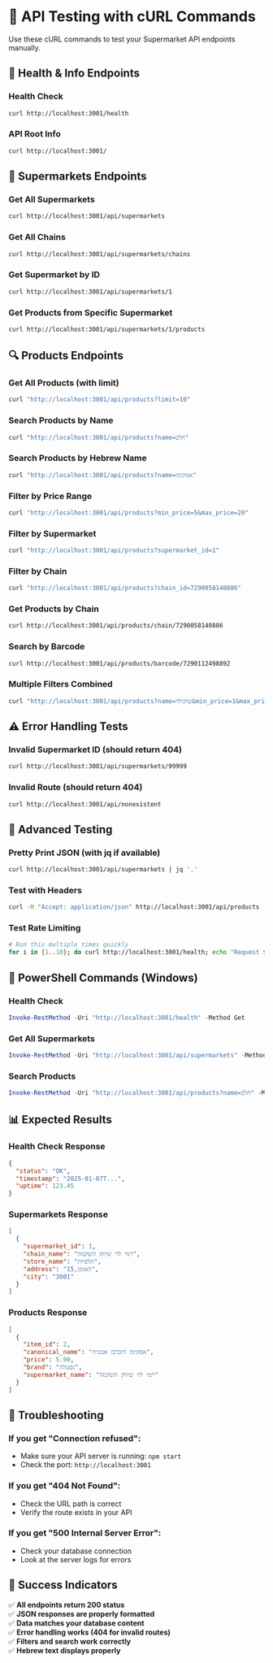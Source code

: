 # 🧪 API Testing with cURL Commands

Use these cURL commands to test your Supermarket API endpoints manually.

## 🏥 Health & Info Endpoints

### Health Check
```bash
curl http://localhost:3001/health
```

### API Root Info
```bash
curl http://localhost:3001/
```

## 🏪 Supermarkets Endpoints

### Get All Supermarkets
```bash
curl http://localhost:3001/api/supermarkets
```

### Get All Chains
```bash
curl http://localhost:3001/api/supermarkets/chains
```

### Get Supermarket by ID
```bash
curl http://localhost:3001/api/supermarkets/1
```

### Get Products from Specific Supermarket
```bash
curl http://localhost:3001/api/supermarkets/1/products
```

## 🔍 Products Endpoints

### Get All Products (with limit)
```bash
curl "http://localhost:3001/api/products?limit=10"
```

### Search Products by Name
```bash
curl "http://localhost:3001/api/products?name=חלב"
```

### Search Products by Hebrew Name
```bash
curl "http://localhost:3001/api/products?name=אסקימו"
```

### Filter by Price Range
```bash
curl "http://localhost:3001/api/products?min_price=5&max_price=20"
```

### Filter by Supermarket
```bash
curl "http://localhost:3001/api/products?supermarket_id=1"
```

### Filter by Chain
```bash
curl "http://localhost:3001/api/products?chain_id=7290058140886"
```

### Get Products by Chain
```bash
curl http://localhost:3001/api/products/chain/7290058140886
```

### Search by Barcode
```bash
curl http://localhost:3001/api/products/barcode/7290112498892
```

### Multiple Filters Combined
```bash
curl "http://localhost:3001/api/products?name=שוקולד&min_price=1&max_price=50&limit=5"
```

## ⚠️ Error Handling Tests

### Invalid Supermarket ID (should return 404)
```bash
curl http://localhost:3001/api/supermarkets/99999
```

### Invalid Route (should return 404)
```bash
curl http://localhost:3001/api/nonexistent
```

## 🎯 Advanced Testing

### Pretty Print JSON (with jq if available)
```bash
curl http://localhost:3001/api/supermarkets | jq '.'
```

### Test with Headers
```bash
curl -H "Accept: application/json" http://localhost:3001/api/products
```

### Test Rate Limiting
```bash
# Run this multiple times quickly
for i in {1..10}; do curl http://localhost:3001/health; echo "Request $i"; done
```

## 🚀 PowerShell Commands (Windows)

### Health Check
```powershell
Invoke-RestMethod -Uri "http://localhost:3001/health" -Method Get
```

### Get All Supermarkets
```powershell
Invoke-RestMethod -Uri "http://localhost:3001/api/supermarkets" -Method Get
```

### Search Products
```powershell
Invoke-RestMethod -Uri "http://localhost:3001/api/products?name=חלב" -Method Get
```

## 📊 Expected Results

### Health Check Response
```json
{
  "status": "OK",
  "timestamp": "2025-01-07T...",
  "uptime": 123.45
}
```

### Supermarkets Response
```json
[
  {
    "supermarket_id": 1,
    "chain_name": "רמי לוי שיווק השקמה",
    "store_name": "תלפיות",
    "address": "האומן,15",
    "city": "3001"
  }
]
```

### Products Response
```json
[
  {
    "item_id": 2,
    "canonical_name": "אסקימו דובדבן אבטיח",
    "price": 5.90,
    "brand": "נסטלה",
    "supermarket_name": "רמי לוי שיווק השקמה"
  }
]
```

## 🔧 Troubleshooting

### If you get "Connection refused":
- Make sure your API server is running: `npm start`
- Check the port: `http://localhost:3001`

### If you get "404 Not Found":
- Check the URL path is correct
- Verify the route exists in your API

### If you get "500 Internal Server Error":
- Check your database connection
- Look at the server logs for errors

## 🎉 Success Indicators

✅ **All endpoints return 200 status**  
✅ **JSON responses are properly formatted**  
✅ **Data matches your database content**  
✅ **Error handling works (404 for invalid routes)**  
✅ **Filters and search work correctly**  
✅ **Hebrew text displays properly**
